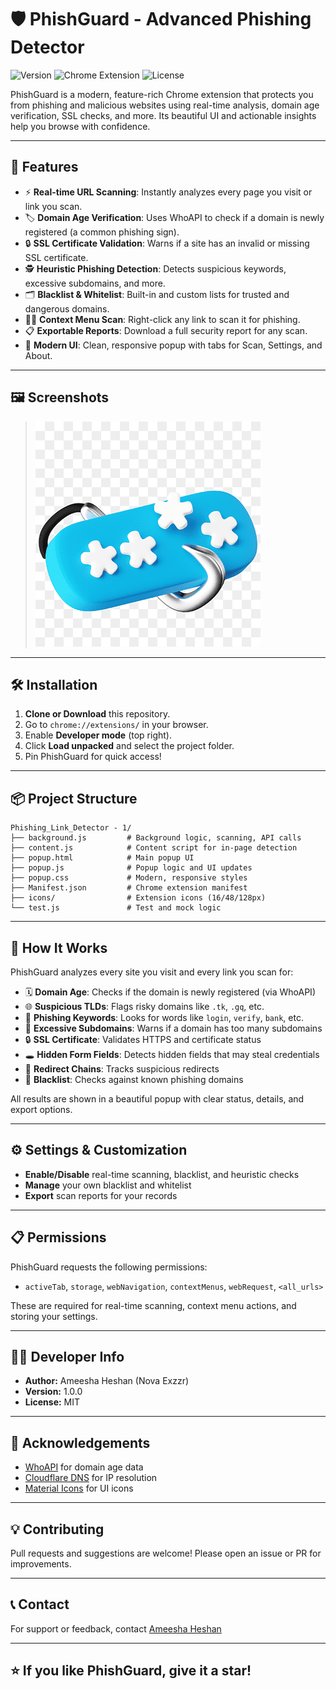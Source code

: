 # 🛡️ PhishGuard - Advanced Phishing Detector

![Version](https://img.shields.io/badge/version-1.0.0-blue) ![Chrome Extension](https://img.shields.io/badge/chrome-extension-brightgreen) ![License](https://img.shields.io/badge/license-MIT-green)

PhishGuard is a modern, feature-rich Chrome extension that protects you from phishing and malicious websites using real-time analysis, domain age verification, SSL checks, and more. Its beautiful UI and actionable insights help you browse with confidence.

---

## 🚀 Features

- ⚡ **Real-time URL Scanning**: Instantly analyzes every page you visit or link you scan.
- 🏷️ **Domain Age Verification**: Uses WhoAPI to check if a domain is newly registered (a common phishing sign).
- 🔒 **SSL Certificate Validation**: Warns if a site has an invalid or missing SSL certificate.
- 🕵️ **Heuristic Phishing Detection**: Detects suspicious keywords, excessive subdomains, and more.
- 🗂️ **Blacklist & Whitelist**: Built-in and custom lists for trusted and dangerous domains.
- 🧑‍💻 **Context Menu Scan**: Right-click any link to scan it for phishing.
- 📋 **Exportable Reports**: Download a full security report for any scan.
- 🎨 **Modern UI**: Clean, responsive popup with tabs for Scan, Settings, and About.

---

## 🖼️ Screenshots

> ![PhishGuard UI Screenshot](icons/icon128.png)

---

## 🛠️ Installation

1. **Clone or Download** this repository.
2. Go to `chrome://extensions/` in your browser.
3. Enable **Developer mode** (top right).
4. Click **Load unpacked** and select the project folder.
5. Pin PhishGuard for quick access!

---

## 📦 Project Structure

```
Phishing_Link_Detector - 1/
├── background.js         # Background logic, scanning, API calls
├── content.js            # Content script for in-page detection
├── popup.html            # Main popup UI
├── popup.js              # Popup logic and UI updates
├── popup.css             # Modern, responsive styles
├── Manifest.json         # Chrome extension manifest
├── icons/                # Extension icons (16/48/128px)
└── test.js               # Test and mock logic
```

---

## 🧩 How It Works

PhishGuard analyzes every site you visit and every link you scan for:

- 🗓️ **Domain Age**: Checks if the domain is newly registered (via WhoAPI)
- 🌐 **Suspicious TLDs**: Flags risky domains like `.tk`, `.gq`, etc.
- 🔑 **Phishing Keywords**: Looks for words like `login`, `verify`, `bank`, etc.
- 🏢 **Excessive Subdomains**: Warns if a domain has too many subdomains
- 🔒 **SSL Certificate**: Validates HTTPS and certificate status
- 🕳️ **Hidden Form Fields**: Detects hidden fields that may steal credentials
- 🔗 **Redirect Chains**: Tracks suspicious redirects
- 🛑 **Blacklist**: Checks against known phishing domains

All results are shown in a beautiful popup with clear status, details, and export options.

---

## ⚙️ Settings & Customization

- **Enable/Disable** real-time scanning, blacklist, and heuristic checks
- **Manage** your own blacklist and whitelist
- **Export** scan reports for your records

---

## 📋 Permissions

PhishGuard requests the following permissions:
- `activeTab`, `storage`, `webNavigation`, `contextMenus`, `webRequest`, `<all_urls>`

These are required for real-time scanning, context menu actions, and storing your settings.

---

## 🧑‍💻 Developer Info

- **Author:** Ameesha Heshan (Nova Exzzr)
- **Version:** 1.0.0
- **License:** MIT

---

## 🙏 Acknowledgements

- [WhoAPI](https://whoapi.com/) for domain age data
- [Cloudflare DNS](https://developers.cloudflare.com/1.1.1.1/dns-over-https/) for IP resolution
- [Material Icons](https://fonts.google.com/icons) for UI icons

---

## 💡 Contributing

Pull requests and suggestions are welcome! Please open an issue or PR for improvements.

---

## 📞 Contact

For support or feedback, contact [Ameesha Heshan](mailto:ameeshaheshan@gmail.com)

---

## ⭐ If you like PhishGuard, give it a star!

